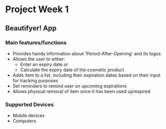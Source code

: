 # Project Week 1

## Beautifyer! App

### Main features/functions
- Provides handy information about 'Period-After-Opening' and its logos
- Allows the user to either:
  - Enter an expiry date or 
  - Calculate the expiry date of the cosmetic product
- Adds item to a list, including their expiration dates based on their input for tracking purposes
- Set reminders to remind user on upcoming expirations
- Allows physical removal of item once it has been used up/expired

### Supported Devices
- Mobile devices
- Computers

